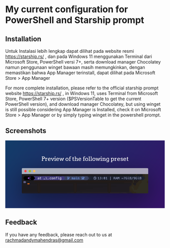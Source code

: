 
# My current configuration for PowerShell and Starship prompt





## Installation

Untuk Instalasi lebih lengkap dapat dilihat pada website resmi 
https://starship.rs/ , dan pada Windows 11 menggunakan Terminal 
dari Microsoft Store, PowerShell versi 7+, serta download manager Chocolatey
namun penggunaan winget bawaan masih memungkinkan, dengan memastikan bahwa
App Manager terinstall, dapat dilihat pada Microsoft Store > App Manager

For more complete installation, please refer to the official starship prompt
website https://starship.rs/ , in Windows 11, uses Terminal from Microsoft Store,
PowerShell 7+ version ($PSVersionTable to get the current PowerShell version), and
download manager Chocolatey, but using winget is still possible considering App
Manager is Installed, check it on Microsoft Store > App Manager or by simply typing
winget in the powershell prompt.



    
## Screenshots

![App Screenshot](https://raw.githubusercontent.com/rchmdndy/starshipconfig/main/starship_theme/starship_prompt_preset1.png)



## Feedback

If you have any feedback, please reach out to us at rachmadandymahendras@gmail.com

